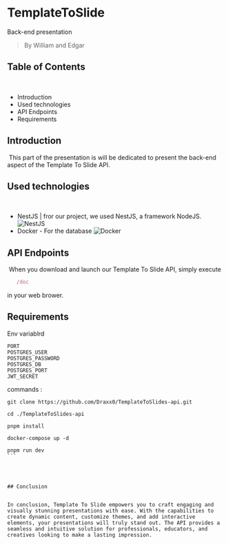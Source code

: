 # TemplateToSlide

Back-end presentation

> By William and Edgar
> ​

## Table of Contents

​

- Introduction
- Used technologies
- API Endpoints
- Requirements
  ​
  ​

## Introduction

​
This part of the presentation is will be dedicated to present the back-end aspect of the Template To Slide API.
​

## Used technologies

​

- NestJS | fror our project, we used NestJS, a framework NodeJS. ![NestJS](https://img.shields.io/badge/nestjs-%23E0234E.svg?style=for-the-badge&logo=nestjs&logoColor=white)
  ​
- Docker - For the database ![Docker](https://img.shields.io/badge/docker-%230db7ed.svg?style=for-the-badge&logo=docker&logoColor=white)
  ​

## API Endpoints

​
When you download and launch our Template To Slide API, simply execute

```js
   /doc
```

in your web brower.
​

## Requirements

​Env variablrd

```
PORT
POSTGRES_USER
POSTGRES_PASSWORD
POSTGRES_DB
POSTGRES_PORT
JWT_SECRET
```

commands :

```
git clone https://github.com/Draxx0/TemplateToSlides-api.git
```

```
cd ./TemplateToSlides-api
```

```
pnpm install
```

```
docker-compose up -d
```

```
pnpm run dev
```​


​

## Conclusion

​
In conclusion, Template To Slide empowers you to craft engaging and visually stunning presentations with ease. With the capabilities to create dynamic content, customize themes, and add interactive elements, your presentations will truly stand out. The API provides a seamless and intuitive solution for professionals, educators, and creatives looking to make a lasting impression.
